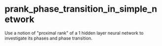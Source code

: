 # prank_phase_transition_in_simple_network
Use a notion of "proximal rank" of a 1 hidden layer neural network to investigate its phases and phase transition.

